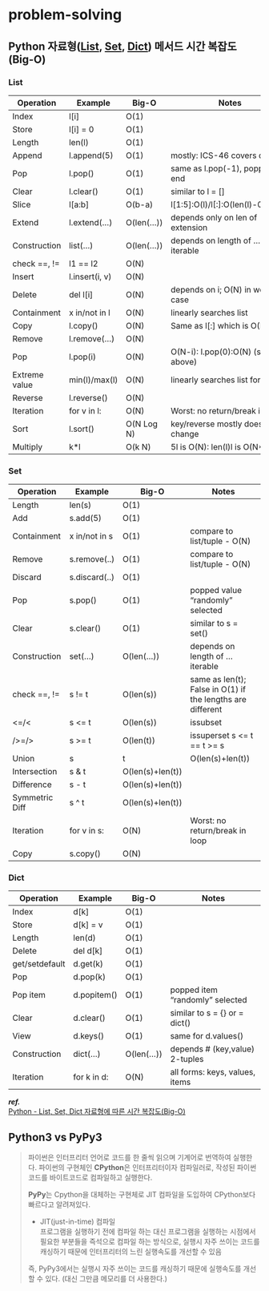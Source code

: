 # problem-solving

## Python 자료형([List](#list), [Set](#set), [Dict](#dict)) 메서드 시간 복잡도(Big-O)

### List
| Operation     | Example       | Big-O      | Notes                             |
|---------------|---------------|------------|-----------------------------------|
| Index         | l[i]          | O(1)       |                                   |
| Store         | l[i] = 0      | O(1)       |                                   |
| Length        | len(l)        | O(1)       |                                   |
| Append        | l.append(5)   | O(1)       | mostly: ICS-46 covers details     |
| Pop           | l.pop()       | O(1)       | same as l.pop(-1), popping at end |
| Clear         | l.clear()     | O(1)       | similar to l = []                 |
| Slice         | l[a:b]        | O(b-a)     | l[1:5]:O(l)/l[:]:O(len(l)-0)=O(N) |
| Extend        | l.extend(…)   | O(len(…))  | depends only on len of extension  |
| Construction  | list(…)       | O(len(…))  | depends on length of … iterable   |
| check ==, !=  | l1 == l2      | O(N)       |                                   |
| Insert        | l.insert(i, v)| O(N)       |                                   |
| Delete        | del l[i]      | O(N)       | depends on i; O(N) in worst case  |
| Containment   | x in/not in l | O(N)       | linearly searches list            |
| Copy          | l.copy()      | O(N)       | Same as l[:] which is O(N)        |
| Remove        | l.remove(…)   | O(N)       |                                   |
| Pop           | l.pop(i)      | O(N)       | O(N-i): l.pop(0):O(N) (see above) |
| Extreme value | min(l)/max(l) | O(N)       | linearly searches list for value  |
| Reverse       | l.reverse()   | O(N)       |                                   |
| Iteration     | for v in l:   | O(N)       | Worst: no return/break in loop    |
| Sort          | l.sort()      | O(N Log N) | key/reverse mostly doesn’t change |
| Multiply      | k*l           | O(k N)     | 5l is O(N): len(l)l is O(N**2)    |

### Set
| Operation      | Example       | Big-O            | Notes                                                      |
|----------------|---------------|------------------|------------------------------------------------------------|
| Length         | len(s)        | O(1)             |                                                            |
| Add            | s.add(5)      | O(1)             |                                                            |
| Containment    | x in/not in s | O(1)             | compare to list/tuple - O(N)                               |
| Remove         | s.remove(..)  | O(1)             | compare to list/tuple - O(N)                               |
| Discard        | s.discard(..) | O(1)             |                                                            |
| Pop            | s.pop()       | O(1)             | popped value “randomly” selected                           |
| Clear          | s.clear()     | O(1)             | similar to s = set()                                       |
| Construction   | set(…)        | O(len(…))        | depends on length of … iterable                            |
| check ==, !=   | s != t        | O(len(s))        | same as len(t); False in O(1) if the lengths are different |
| <=/<           | s <= t        | O(len(s))        | issubset                                                   |
| />=/>          | s >= t        | O(len(t))        | issuperset s <= t == t >= s                                |
| Union          | s             | t                | O(len(s)+len(t))                                           |
| Intersection   | s & t         | O(len(s)+len(t)) |                                                            |
| Difference     | s - t         | O(len(s)+len(t)) |                                                            |
| Symmetric Diff | s ^ t         | O(len(s)+len(t)) |                                                            |
| Iteration      | for v in s:   | O(N)             | Worst: no return/break in loop                             |
| Copy           | s.copy()      | O(N)             |                                                            |

### Dict
| Operation      | Example     | Big-O     | Notes                           |
|----------------|-------------|-----------|---------------------------------|
| Index          | d[k]        | O(1)      |                                 |
| Store          | d[k] = v    | O(1)      |                                 |
| Length         | len(d)      | O(1)      |                                 |
| Delete         | del d[k]    | O(1)      |                                 |
| get/setdefault | d.get(k)    | O(1)      |                                 |
| Pop            | d.pop(k)    | O(1)      |                                 |
| Pop item       | d.popitem() | O(1)      | popped item “randomly” selected |
| Clear          | d.clear()   | O(1)      | similar to s = {} or = dict()   |
| View           | d.keys()    | O(1)      | same for d.values()             |
| Construction   | dict(…)     | O(len(…)) | depends # (key,value) 2-tuples  |
| Iteration      | for k in d: | O(N)      | all forms: keys, values, items  |

***ref.***  
[Python - List, Set, Dict 자료형에 따른 시간 복잡도(Big-O)](https://2dowon.netlify.app/python/data-type-big-o/)

## Python3 vs PyPy3
> 파이썬은 인터프리터 언어로 코드를 한 줄씩 읽으며 기계어로 번역하여 실행한다. 
파이썬의 구현체인 **CPython**은 인터프리터이자 컴파일러로, 작성된 파이썬 코드를 바이트코드로 컴파일하고 실행한다.
>
> **PyPy**는 Cpython을 대체하는 구현체로 JIT 컴파일을 도입하여 CPython보다 빠르다고 알려져있다.  
> - JIT(just-in-time) 컴파일  
프로그램을 실행하기 전에 컴파일 하는 대신 프로그램을 실행하는 시점에서 필요한 부분들을 즉석으로 컴파일 하는 방식으로, 실행시 자주 쓰이는 코드를 캐싱하기 때문에 인터프리터의 느린 실행속도를 개선할 수 있음  
>
> 즉, PyPy3에서는 실행시 자주 쓰이는 코드를 캐싱하기 때문에 실행속도를 개선할 수 있다. (대신 그만큼 메모리를 더 사용한다.)
